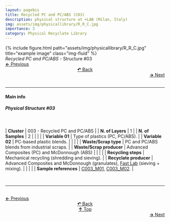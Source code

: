 ```yaml
---
layout: pagebis
title: Recycled PC and PC/ABS (C03)
description: physical structure at +LAB (Milan, Italy)
img: assets/img/physicallibrary/R_R_C.jpg
importance: 3
category: Physical Recyclate Library
---
```

<div class="row">
    <div class="col-sm mt-3 mt-md-0">
        {% include figure.html path="assets/img/physicallibrary/R_R_C.jpg" title="example image" class="img-fluid" %}
    </div>
</div>
<div class="caption">
    <i>Recycled PC and PC/ABS </i> - Structure #03
</div>

<div class="row justify-content-sm-center">
    <div class="col-sm-4 mt-3 mt-md-0" style="text-align:left">
      <a href="/projects/PhyRecLi_C02/" target="_self"><b>←</b> Previous</a>
    </div>
    <div class="col-sm-4 mt-3 mt-md-0" style="text-align:center">
  <a href="/physicallibrary/" target="_self"><b>↶</b> Back</a>
    </div>
    <div class="col-sm-4 mt-3 mt-md-0" style="text-align:right">
        <td align="right"><a href="/projects/PhyRecLi_C04/" target="_self"><b>→</b> Next</a></td>
    </div>
</div>
<br>

<hr>
<h4><b>Main info</b></h4>
<h5>Physical Structure #03</h5>
<br>

| <b>Cluster</b>       | 003 - Recycled PC and PC/ABS |
| <b>N. of Layers</b>   | 1    |
| <b>N. of Samples</b>   | 2    |
|    |     |
| <b>Variable 01</b>       | Type of plastics (PC, PC/ABS). |
| <b>Variable 02</b>       | PC-based plastic blends.    |
|    |     |
| <b>Waste/Scrap type</b>       | PC and PC/ABS blends from industrial scraps.     |
| <b>Waste/Scrap producer</b>    | Advanced Composites (PC) and McDonnough (ABS)      |
|    |     |
| <b>Recycling steps</b>      | Mechanical recycling (shredding and sieving).     |
| <b>Recyclate producer</b>    | Advanced Composites and McDonnough (granulates), [Fast Lab](https://www.appropedia.org/FAST) (sieving + mixing).     |
|    |     |
| <b>Sample references</b>    | <a href="/projects/RecLi_C003_M01/" target="_blank">C003_M01</a>,  <a href="/projects/RecLi_C003_M02/" target="_blank">C003_M02</a>. |

<br>
<hr>

<br>
<div class="row justify-content-sm-center">
    <div class="col-sm-3 mt-3 mt-md-0" style="text-align:left">
      <a href="/projects/PhyRecLi_C02/" target="_self"><b>←</b> Previous</a>
      </div>
    <div class="col-sm-3 mt-3 mt-md-0" style="text-align:center">
  <a href="/physicallibrary/" target="_self"><b>↶</b> Back</a>
    </div>
    <div class="col-sm-3 mt-3 mt-md-0" style="text-align:center">
  <a href="#" target="_self"><b>↑</b> Top</a>
    </div>
    <div class="col-sm-3 mt-3 mt-md-0" style="text-align:right">
        <td align="right"><a href="/projects/PhyRecLi_C04/" target="_self"><b>→</b> Next</a></td>
    </div>
</div>
